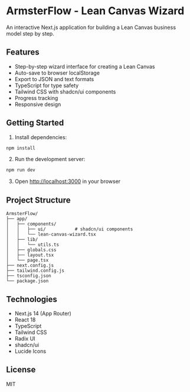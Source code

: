 # ArmsterFlow - Lean Canvas Wizard

An interactive Next.js application for building a Lean Canvas business model step by step.

## Features

- Step-by-step wizard interface for creating a Lean Canvas
- Auto-save to browser localStorage
- Export to JSON and text formats
- TypeScript for type safety
- Tailwind CSS with shadcn/ui components
- Progress tracking
- Responsive design

## Getting Started

1. Install dependencies:
```bash
npm install
```

2. Run the development server:
```bash
npm run dev
```

3. Open [http://localhost:3000](http://localhost:3000) in your browser

## Project Structure

```
ArmsterFlow/
├── app/
│   ├── components/
│   │   ├── ui/           # shadcn/ui components
│   │   └── lean-canvas-wizard.tsx
│   ├── lib/
│   │   └── utils.ts
│   ├── globals.css
│   ├── layout.tsx
│   └── page.tsx
├── next.config.js
├── tailwind.config.js
├── tsconfig.json
└── package.json
```

## Technologies

- Next.js 14 (App Router)
- React 18
- TypeScript
- Tailwind CSS
- Radix UI
- shadcn/ui
- Lucide Icons

## License

MIT
